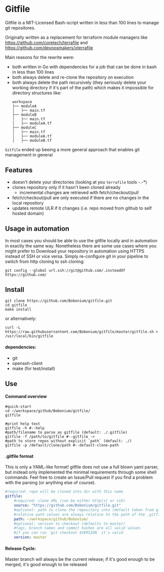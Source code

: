 # Gitfile

Gitfile is a MIT-Licensed Bash-script written in less than 100 lines to manage git repositores. 

Originally written as a replacement for terraform module managers like https://github.com/coretech/terrafile and https://github.com/devopsmakers/xterrafile 

Main reasons for the rewrite were:
 - both written in Go with dependencies for a job that can be done in bash in less than 100 lines
 - both always delete and re-clone the repository on execution
 - both always delete the path recursively (they seriously delete your working directory if it's part of the path) which makes it impossible for directory structures like:
   ```shell script
   workspace
   ├── moduleA
   │   ├── main.tf
   ├── moduleB
   │   ├── main.tf
   |   ├── moduleA.tf
   ├── moduleC
   │   ├── main.tf
   │   ├── moduleA.tf
   │   ├── moduleB.tf
   ```

`Gitfile` ended up beeing a more general approach that enables git management in general

 
## Features
 - doesn't delete your directories (looking at you `terrafile` tools -.-*)
 - clones repository only if it hasn't been cloned already
   - incremental changes are retrieved with fetch/checkout/pull
 - fetch/checkout/pull are only executed if there are no changes in the local repository
 - updates remote ULR if it changes (i.e. repo moved from github to self hosted domain)
 
## Usage in automation

In most cases you should be able to use the gitfile locally and in automation in exactly the same way.
Nonetheless there are some use cases where you might prefer to Download your repository in automation using HTTPS instead of SSH or vice versa. 
Simply re-configure git in your pipeline to switch from http cloning to ssh cloning:
```shell script
git config --global url.ssh://git@github.com/.insteadOf https://github.com/
```

## Install

```shell script
git clone https://github.com/Bobonium/gitfile.git
cd gitfile
make install
```

or alternatively:
```shell script
curl -L https://raw.githubusercontent.com/Bobonium/gitfile/master/gitfile.sh > /usr/local/bin/gitfile
```

#### dependencies:
 - git
 - openssh-client 
 - make (for test/install)
  

## Use

#### Command overview

```shell script
#quick-start
cd ~/workspace/github/Bobonium/gitfile/
gitfile
```

```shell script
#print help text
gitfile -h #--help
#path/filename to parse as gitfile (default: ./.gitfile)
gitfile -f /path/to/gitfile #--gitfile ->
#path to store repos without explicit `path` (default: ./)
gitfile -p /default/clone/path #--default-clone-path  
```

#### .gitfile format

This is only a YAML-like format! gitfile does not use a full blown yaml parser, but instead only implemented the minimal requirements through some shell commands. 
Feel free to create an Issue/Pull request if you find a problem with the parsing (or anything else of course).

```yaml
#required: repo will be cloned into dir with this name
gitfile:
    #required: clone URL (can be either http(s) or ssh)
    source: "https://github.com/Bobonium/gitfile.git"
    #optional: path to clone the repository into (default taken from gitfile command)
    #relative path values are always relative to the path of the .gitfile
    path: ~/workspace/github/Bobonium/
    #optional: version to checkout (defaults to master)
    #tags, branch names and commit hashes are all valid values
    #if you can run `git checkout $VERSION` it's valid
    version: master
```

#### Release Cycle:

Master branch will always be the current release; if it's good enough to be merged, it's good enough to be released
